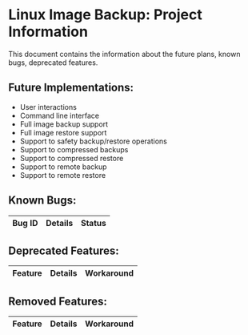 # Linux Image Backup: Project Information

This document contains the information about the future plans, known bugs, deprecated features.

## Future Implementations:

- User interactions
- Command line interface
- Full image backup support
- Full image restore support
- Support to safety backup/restore operations
- Support to compressed backups
- Support to compressed restore
- Support to remote backup
- Support to remote restore

## Known Bugs:

| Bug ID | Details | Status |
| :---   | :---:   | ---:   |

## Deprecated Features:

| Feature | Details | Workaround |
| :------ | :-----: | ---------: |

## Removed Features:

| Feature | Details | Workaround |
| :------ | :-----: | ---------: |
